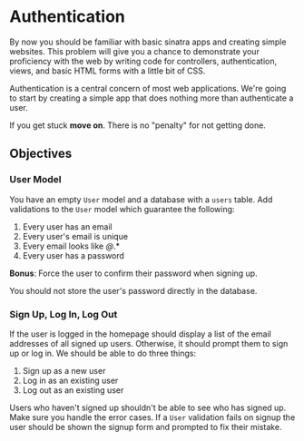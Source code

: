# Authentication

By now you should be familiar with basic sinatra apps and creating simple websites.  This problem will give you a chance to demonstrate your proficiency with the web by writing code for controllers, authentication, views, and basic HTML forms with a little bit of CSS.

Authentication is a central concern of most web applications.  We're going to start by creating a simple app that does nothing more than authenticate a user.

If you get stuck **move on**.  There is no "penalty" for not getting done.

## Objectives

### User Model

You have an empty `User` model and a database with a `users` table.  Add validations to the `User` model which guarantee the following:

1. Every user has an email
2. Every user's email is unique
3. Every email looks like *@*.*
4. Every user has a password

**Bonus**: Force the user to confirm their password when signing up.

You should not store the user's password directly in the database.

### Sign Up, Log In, Log Out

If the user is logged in the homepage should display a list of the email addresses of all signed up users.  Otherwise, it should prompt them to sign up or log in.  We should be able to do three things:

1. Sign up as a new user
2. Log in as an existing user
3. Log out as an existing user

Users who haven't signed up shouldn't be able to see who has signed up.  Make sure you handle the error cases.  If a `User` validation fails on signup the user should be shown the signup form and prompted to fix their mistake.
